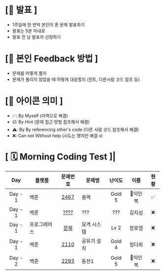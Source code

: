 # **[📌 발표 ]**
- 1주일에 한 번씩 본인이 푼 문제 발표하기
- 발표는 5분 이내로
- 발표 전 날 발표자 선정하기

# **[📌 본인 Feedback 방법 ]**
- 문제를 어떻게 풀지
- 문제가 풀리지 않았을 때 어떻게 대응할지 (힌트, 다른사람 코드 참조 등)

# **[📌 아이콘 의미 ]**
- ✅: By Myself (자력으로 해결)
- ☑️: By Hint (문제 접근 방법 참조해서 해결)
- ⚠️: By By referencing other's code (다른 사람 코드 참조해서 해결)
- ❌: Can not Without help (시도는 했지만 해결 x)

# **[ 🗓 Morning Coding Test ]**|

|Day|플랫폼|문제번호|문제명|난이도|이름|현황
|:-:|------|:-----:|-------|:-----:|:-----:|:-----:|
|Day - 1|백준|[2467](https://www.acmicpc.net/problem/2467)|용액|Gold 5|🐷이인복|✅|
|Day - 1|백준|[????](https://www.acmicpc.net/problem/2467)|???|???|김지성|❌|
|Day - 1|프로그래머스|[문제](https://school.programmers.co.kr/learn/courses/30/lessons/181188)|요격 시스템|Lv 2|장호영|❌|
|Day - 1|백준|[2110](https://www.acmicpc.net/problem/2110)|공유기 설치|Gold 4|정다희|❌|
|Day - 2|백준|[2293](https://www.acmicpc.net/problem/2293)|동전1|Gold 5|🐷이인복|❌|
